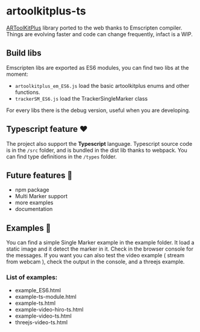 # artoolkitplus-ts

[ARToolKitPlus](https://github.com/paroj/artoolkitplus) library ported to the web thanks to Emscripten compiler. Things are evolving faster and code can change frequently, infact is a WIP.

## Build libs

Emscripten libs are exported as ES6 modules, you can find two libs at the moment:

- `artoolkitplus_em_ES6.js` load the basic artoolkitplus enums and other functions.
- `trackerSM_ES6.js` load the TrackerSingleMarker class

For every libs there is the debug version, useful when you are developing.

## Typescript feature ❤️ 

The project also support the **Typescript** language. Typescript source code is in the `/src` folder, and is bundled in the dist lib thanks to webpack. You can find type definitions in the `/types` folder.

## Future features 🚀️ 

- npm package
- Multi Marker support
- more examples
- documentation

## Examples 🎉️

You can find a simple Single Marker example in the example folder. It load a static image and it detect the marker in it. Check in the browser console for the messages.
If you want you can also test the video example ( stream from webcam ), check the output in the console, and a threejs example.

### List of examples:

- example_ES6.html
- example-ts-module.html
- example-ts.html
- example-video-hiro-ts.html
- example-video-ts.html
- threejs-video-ts.html
